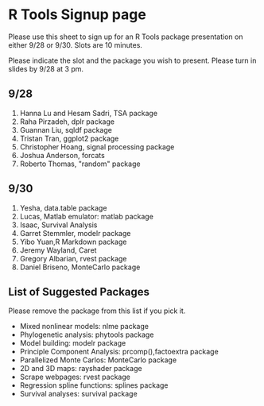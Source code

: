 # R Tools Signup page

Please use this sheet to sign up for an R Tools package presentation on either 9/28 or 9/30. Slots are 10 minutes.

Please indicate the slot and the package you wish to present. Please turn in slides by 9/28 at 3 pm. 

## 9/28

1. Hanna Lu and Hesam Sadri, TSA package
2. Raha Pirzadeh, dplr package
3. Guannan Liu, sqldf package
4. Tristan Tran, ggplot2 package
5. Christopher Hoang, signal processing package
6. Joshua Anderson, forcats
7. Roberto Thomas, "random" package

## 9/30 

1. Yesha, data.table package
2. Lucas, Matlab emulator: matlab package
3. Isaac, Survival Analysis
4. Garret Stemmler, modelr package
5. Yibo Yuan,R Markdown package
6. Jeremy Wayland, Caret
7. Gregory Albarian, rvest package
8. Daniel Briseno, MonteCarlo package

## List of Suggested Packages

Please remove the package from this list if you pick it. 

* Mixed nonlinear models: nlme package
* Phylogenetic analysis: phytools package
* Model building: modelr package
* Principle Component Analysis: prcomp(),factoextra package
* Parallelized Monte Carlos: MonteCarlo package
* 2D and 3D maps: rayshader package
* Scrape webpages: rvest package
* Regression spline functions: splines package
* Survival analyses: survival package

